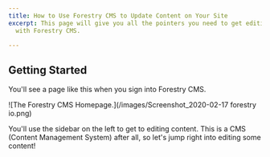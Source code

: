 ```yaml
---
title: How to Use Forestry CMS to Update Content on Your Site
excerpt: This page will give you all the pointers you need to get editing content
  with Forestry CMS.

---
```

## Getting Started

You'll see a page like this when you sign into Forestry CMS.

![The Forestry CMS Homepage.](/images/Screenshot_2020-02-17 forestry io.png)

You'll use the sidebar on the left to get to editing content. This is a CMS (Content Management System) after all, so let's jump right into editing some content!